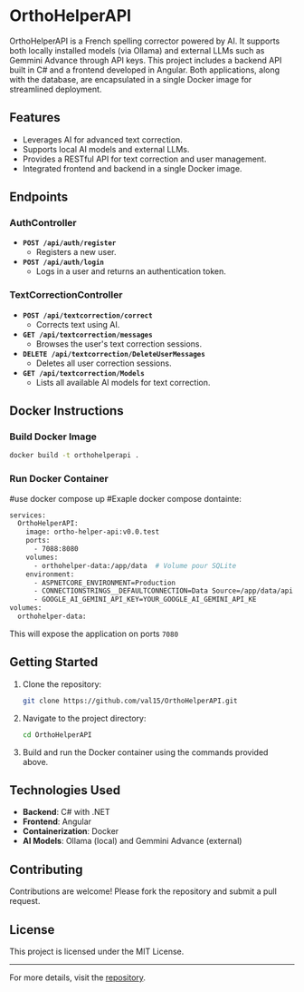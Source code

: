 # OrthoHelperAPI

OrthoHelperAPI is a French spelling corrector powered by AI. It supports both locally installed models (via Ollama) and external LLMs such as Gemmini Advance through API keys. This project includes a backend API built in C# and a frontend developed in Angular. Both applications, along with the database, are encapsulated in a single Docker image for streamlined deployment.

## Features
- Leverages AI for advanced text correction.
- Supports local AI models and external LLMs.
- Provides a RESTful API for text correction and user management.
- Integrated frontend and backend in a single Docker image.

## Endpoints

### AuthController
- **`POST /api/auth/register`**
  - Registers a new user.
- **`POST /api/auth/login`**
  - Logs in a user and returns an authentication token.



### TextCorrectionController
- **`POST /api/textcorrection/correct`**
  - Corrects text using AI.
- **`GET /api/textcorrection/messages`**
  - Browses the user's text correction sessions.
- **`DELETE /api/textcorrection/DeleteUserMessages`**
  - Deletes all user correction sessions.
- **`GET /api/textcorrection/Models`**
  - Lists all available AI models for text correction.


## Docker Instructions

### Build Docker Image
```bash
docker build -t orthohelperapi .
```

### Run Docker Container
#use docker compose up
#Exaple docker compose dontainte:
```bash
services:
  OrthoHelperAPI:
    image: ortho-helper-api:v0.0.test
    ports:
      - 7088:8080    
    volumes:
      - orthohelper-data:/app/data  # Volume pour SQLite
    environment:
      - ASPNETCORE_ENVIRONMENT=Production
      - CONNECTIONSTRINGS__DEFAULTCONNECTION=Data Source=/app/data/api.db;
      - GOOGLE_AI_GEMINI_API_KEY=YOUR_GOOGLE_AI_GEMINI_API_KE
volumes:
  orthohelper-data:
```

This will expose the application on ports `7080`

## Getting Started

1. Clone the repository:
   ```bash
   git clone https://github.com/val15/OrthoHelperAPI.git
   ```
2. Navigate to the project directory:
   ```bash
   cd OrthoHelperAPI
   ```
3. Build and run the Docker container using the commands provided above.

## Technologies Used
- **Backend**: C# with .NET
- **Frontend**: Angular
- **Containerization**: Docker
- **AI Models**: Ollama (local) and Gemmini Advance (external)

## Contributing
Contributions are welcome! Please fork the repository and submit a pull request.

## License
This project is licensed under the MIT License.

---

For more details, visit the [repository](https://github.com/val15/OrthoHelperAPI).
